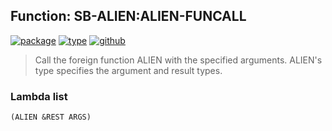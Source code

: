 ## Function: SB-ALIEN:ALIEN-FUNCALL
[![package](https://img.shields.io/badge/Package-SB--ALIEN-5f9ea0.svg?style=social&colorA=999999)](../) [![type](https://img.shields.io/badge/Type-Function-5f9ea0.svg?style=social&colorA=999999)](../#function) [![github](https://img.shields.io/badge/GitHub-View_the_source-5f9ea0.svg?style=social&colorA=999999&logo=github)](https://github.com/sbcl/sbcl/blob/master/src/code/target-alieneval.lisp/) 

> Call the foreign function ALIEN with the specified arguments. ALIEN's
> type specifies the argument and result types.

### Lambda list
```
(ALIEN &REST ARGS)
```
